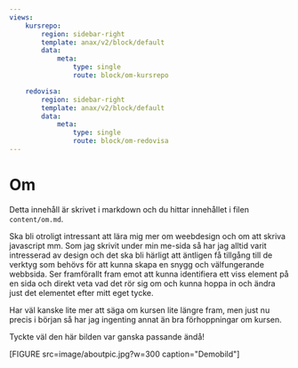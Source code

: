 ```yaml
---
views:
    kursrepo:
        region: sidebar-right
        template: anax/v2/block/default
        data:
            meta:
                type: single
                route: block/om-kursrepo

    redovisa:
        region: sidebar-right
        template: anax/v2/block/default
        data:
            meta:
                type: single
                route: block/om-redovisa
---
```

Om
=========================

Detta innehåll är skrivet i markdown och du hittar innehållet i filen `content/om.md`.

Ska bli otroligt intressant att lära mig mer om weebdesign och om att skriva javascript mm. Som jag skrivit under min me-sida så har jag alltid
varit intresserad av design och det ska bli härligt att äntligen få tillgång till de verktyg som behövs för att kunna skapa en snygg och välfungerande
webbsida. Ser framförallt fram emot att kunna identifiera ett viss element på en sida och direkt veta vad det rör sig om och kunna hoppa in och ändra just
det elementet efter mitt eget tycke.

Har väl kanske lite mer att säga om kursen lite längre fram, men just nu precis i början så har jag ingenting annat än bra förhoppningar om kursen.

Tyckte väl den här bilden var ganska passande ändå!

[FIGURE src=image/aboutpic.jpg?w=300 caption="Demobild"]
